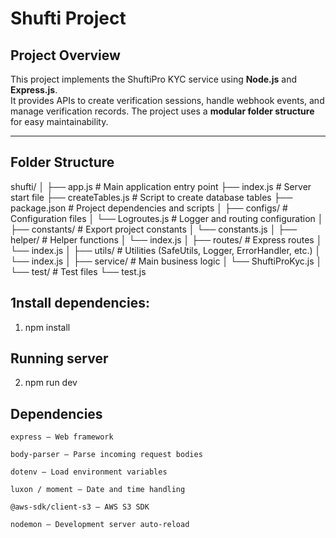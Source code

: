 # Shufti Project

## Project Overview

This project implements the ShuftiPro KYC service using **Node.js** and **Express.js**.  
It provides APIs to create verification sessions, handle webhook events, and manage verification records. The project uses a **modular folder structure** for easy maintainability.

---

## Folder Structure

shufti/
│
├── app.js # Main application entry point
├── index.js # Server start file
├── createTables.js # Script to create database tables
├── package.json # Project dependencies and scripts
│
├── configs/ # Configuration files
│ └── Logroutes.js # Logger and routing configuration
│
├── constants/ # Export project constants
│ └── constants.js
│
├── helper/ # Helper functions
│ └── index.js
│
├── routes/ # Express routes
│ └── index.js
│
├── utils/ # Utilities (SafeUtils, Logger, ErrorHandler, etc.)
│ └── index.js
│
├── service/ # Main business logic
│ └── ShuftiProKyc.js
│
└── test/ # Test files
└── test.js

## 1nstall dependencies:

1. npm install

## Running server

2. npm run dev

## Dependencies

    express – Web framework

    body-parser – Parse incoming request bodies

    dotenv – Load environment variables

    luxon / moment – Date and time handling

    @aws-sdk/client-s3 – AWS S3 SDK

    nodemon – Development server auto-reload
